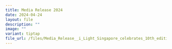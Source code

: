 ```yaml
---
title: Media Release 2024
date: 2024-04-24
layout: file
description: ""
image: ""
variant: tiptap
file_url: /files/Media_Release__i_Light_Singapore_celebrates_10th_edition_with__Eco_tastic__art_and_extended_experiences__1_.pdf
---
```

